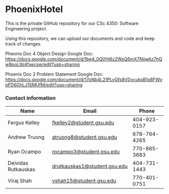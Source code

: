 # PhoenixHotel
This is the private GitHub repository for our CSc 4350: Software Engineering project.

Using this repository, we can upload our documents and code and keep track of changes.

Pheonix Doc 4 Object Design Google Doc:
https://docs.google.com/document/d/1be4_0QVHj6z2WsQ6mX7NjjwAz7hQw8poLIbl4fxecsw/edit?usp=sharing

Phoenix Doc 2 Problem Statement Google Doc:
https://docs.google.com/document/d/17oNb4L21PLyGfs8VDycuksB1o8FWvpFD6GhLJ1SMUfM/edit?usp=sharing

### Contact information

Name | Email | Phone
--- | --- | ---
Fergus Kelley | fkelley2@student.gsu.edu | 404-923-0157
Andrew Truong | atruong8@student.gsu.edu | 678-764-4265
Ryan Ocampo | rocampo3@student.gsu.edu | 770-865-3683
Deividas Rutkauskas | drutkauskas1@student.gsu.edu | 404-731-1443
Viraj Shah | vshah15@student.gsu.edu | 770-401-0751
